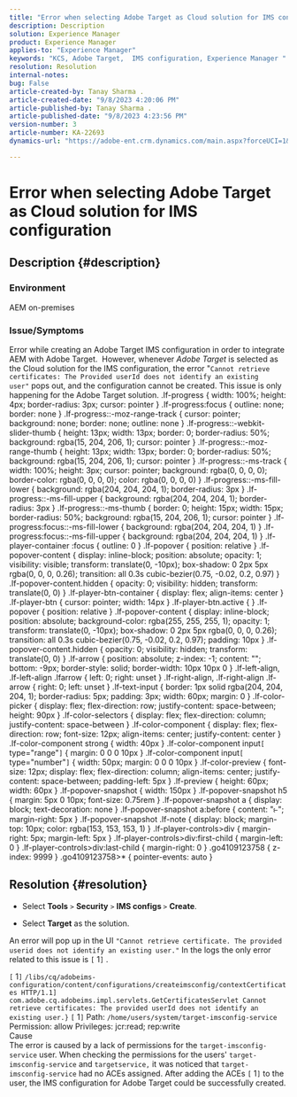 ```yaml
---
title: "Error when selecting Adobe Target as Cloud solution for IMS configuration"
description: Description
solution: Experience Manager
product: Experience Manager
applies-to: "Experience Manager"
keywords: "KCS, Adobe Target,  IMS configuration, Experience Manager "
resolution: Resolution
internal-notes: 
bug: False
article-created-by: Tanay Sharma .
article-created-date: "9/8/2023 4:20:06 PM"
article-published-by: Tanay Sharma .
article-published-date: "9/8/2023 4:23:56 PM"
version-number: 3
article-number: KA-22693
dynamics-url: "https://adobe-ent.crm.dynamics.com/main.aspx?forceUCI=1&pagetype=entityrecord&etn=knowledgearticle&id=058ee690-634e-ee11-be6e-6045bd006295"

---
```

# Error when selecting Adobe Target as Cloud solution for IMS configuration

## Description {#description}


### Environment

AEM on-premises

### Issue/Symptoms

Error while creating an Adobe Target IMS configuration in order to integrate AEM with Adobe Target.  However, whenever *Adobe Target* is selected as the Cloud solution for the IMS configuration, the error "`Cannot retrieve certificates: The Provided userId does not identify an existing user"` pops out, and the configuration cannot be created. This issue is only happening for the Adobe Target solution. .lf-progress { width: 100%; height: 4px; border-radius: 3px; cursor: pointer } .lf-progress:focus { outline: none; border: none } .lf-progress::-moz-range-track { cursor: pointer; background: none; border: none; outline: none } .lf-progress::-webkit-slider-thumb { height: 13px; width: 13px; border: 0; border-radius: 50%; background: rgba(15, 204, 206, 1); cursor: pointer } .lf-progress::-moz-range-thumb { height: 13px; width: 13px; border: 0; border-radius: 50%; background: rgba(15, 204, 206, 1); cursor: pointer } .lf-progress::-ms-track { width: 100%; height: 3px; cursor: pointer; background: rgba(0, 0, 0, 0); border-color: rgba(0, 0, 0, 0); color: rgba(0, 0, 0, 0) } .lf-progress::-ms-fill-lower { background: rgba(204, 204, 204, 1); border-radius: 3px } .lf-progress::-ms-fill-upper { background: rgba(204, 204, 204, 1); border-radius: 3px } .lf-progress::-ms-thumb { border: 0; height: 15px; width: 15px; border-radius: 50%; background: rgba(15, 204, 206, 1); cursor: pointer } .lf-progress:focus::-ms-fill-lower { background: rgba(204, 204, 204, 1) } .lf-progress:focus::-ms-fill-upper { background: rgba(204, 204, 204, 1) } .lf-player-container :focus { outline: 0 } .lf-popover { position: relative } .lf-popover-content { display: inline-block; position: absolute; opacity: 1; visibility: visible; transform: translate(0, -10px); box-shadow: 0 2px 5px rgba(0, 0, 0, 0.26); transition: all 0.3s cubic-bezier(0.75, -0.02, 0.2, 0.97) } .lf-popover-content.hidden { opacity: 0; visibility: hidden; transform: translate(0, 0) } .lf-player-btn-container { display: flex; align-items: center } .lf-player-btn { cursor: pointer; width: 14px } .lf-player-btn.active { } .lf-popover { position: relative } .lf-popover-content { display: inline-block; position: absolute; background-color: rgba(255, 255, 255, 1); opacity: 1; transform: translate(0, -10px); box-shadow: 0 2px 5px rgba(0, 0, 0, 0.26); transition: all 0.3s cubic-bezier(0.75, -0.02, 0.2, 0.97); padding: 10px } .lf-popover-content.hidden { opacity: 0; visibility: hidden; transform: translate(0, 0) } .lf-arrow { position: absolute; z-index: -1; content: ""; bottom: -9px; border-style: solid; border-width: 10px 10px 0 } .lf-left-align, .lf-left-align .lfarrow { left: 0; right: unset } .lf-right-align, .lf-right-align .lf-arrow { right: 0; left: unset } .lf-text-input { border: 1px solid rgba(204, 204, 204, 1); border-radius: 5px; padding: 3px; width: 60px; margin: 0 } .lf-color-picker { display: flex; flex-direction: row; justify-content: space-between; height: 90px } .lf-color-selectors { display: flex; flex-direction: column; justify-content: space-between } .lf-color-component { display: flex; flex-direction: row; font-size: 12px; align-items: center; justify-content: center } .lf-color-component strong { width: 40px } .lf-color-component input`[` type="range"`]`  { margin: 0 0 0 10px } .lf-color-component input`[` type="number"`]`  { width: 50px; margin: 0 0 0 10px } .lf-color-preview { font-size: 12px; display: flex; flex-direction: column; align-items: center; justify-content: space-between; padding-left: 5px } .lf-preview { height: 60px; width: 60px } .lf-popover-snapshot { width: 150px } .lf-popover-snapshot h5 { margin: 5px 0 10px; font-size: 0.75rem } .lf-popover-snapshot a { display: block; text-decoration: none } .lf-popover-snapshot a:before { content: "⥼"; margin-right: 5px } .lf-popover-snapshot .lf-note { display: block; margin-top: 10px; color: rgba(153, 153, 153, 1) } .lf-player-controls>div { margin-right: 5px; margin-left: 5px } .lf-player-controls>div:first-child { margin-left: 0 } .lf-player-controls>div:last-child { margin-right: 0 } .go4109123758 { z-index: 9999 } .go4109123758>\* { pointer-events: auto }








## Resolution {#resolution}


- Select <b>Tools</b> `>`  <b>Security</b> `>`  <b>IMS configs </b>`>`  <b>Create</b>.


- Select <b>Target</b> as the solution.


An error will pop up in the UI `"Cannot retrieve certificate. The provided userid does not identify an existing user."` In the logs the only error related to this issue is `[` 1`]` .

`[` 1`]`  `/libs/cq/adobeims-configuration/content/configurations/createimsconfig/contextCertificates HTTP/1.1]  com.adobe.cq.adobeims.impl.servlets.GetCertificatesServlet Cannot retrieve certificates: The provided userId does not identify an existing user.}` `[` 1`]`  Path: `/home/users/system/target-imsconfig-service` Permission: allow Privileges: jcr:read; rep:write
<br>Cause<br>
The error is caused by a lack of permissions for the `target-imsconfig-service` user. When checking the permissions for the users' `target-imsconfig-service` and `targetservice,` it was noticed that `target-imsconfig-service` had no ACEs assigned. After adding the ACEs `[` 1`]`  to the user, the IMS configuration for Adobe Target could be successfully created.
